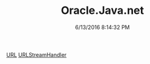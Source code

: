 ﻿---
title: Oracle.Java.net
date: 6/13/2016 8:14:32 PM
---

[URL](T-Oracle.Java.net.URL.html)
[URLStreamHandler](T-Oracle.Java.net.URLStreamHandler.html)
